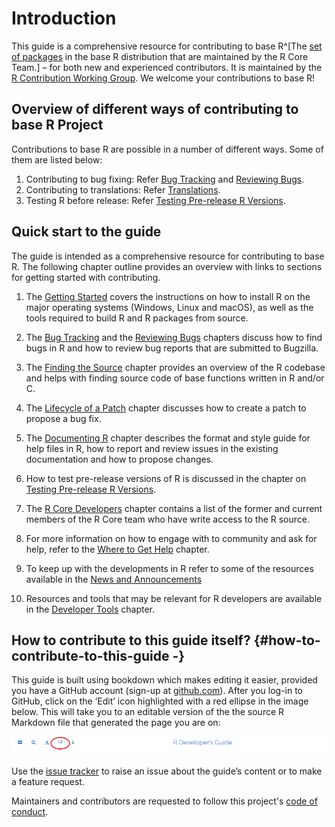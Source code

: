 # Introduction

This guide is a comprehensive resource for contributing to base R^[The [set of packages](https://cran.r-project.org/doc/FAQ/R-FAQ.html#Add_002don-packages-in-R) in the base R distribution that are maintained by the R Core Team.] – for both new and experienced contributors. It is maintained by the [R Contribution Working Group](/working-group). We welcome your contributions to base R!

## Overview of different ways of contributing to base R Project

Contributions to base R are possible in a number of different ways. Some of them are listed below:

1. Contributing to bug fixing: Refer [Bug Tracking](#BugTrack) and [Reviewing Bugs](#ReviewBugs).
2. Contributing to translations: Refer [Translations](#).
3. Testing R before release: Refer [Testing Pre-release R Versions](#TestRVer).

<!-- TODO(Saranjeet): Refer Contributing to R tutorial -->
<!-- TODO(Saranjeet): Welcome to Bug BBQ slides -->
<!-- TODO(Saranjeet): README on Bug BBQ repo -->

## Quick start to the guide

The guide is intended as a comprehensive resource for contributing to base R. The following chapter outline provides an overview with links to sections for getting started with contributing.

1. The [Getting Started](#GetStart) covers the instructions on how to install R on the major operating systems (Windows, Linux and macOS), as well as the tools required to build R and R packages from source.  

<!-- TODO(Saranjeet): Add other operating systems as they get included in the guide-->

2. The [Bug Tracking](#BugTrack) and the [Reviewing Bugs](#ReviewBugs) chapters discuss how to find bugs in R and how to review bug reports that are submitted to Bugzilla.

3. The [Finding the Source](#FindSource) chapter provides an overview of the R codebase and helps with finding source code of base functions written in R and/or C.

4. The [Lifecycle of a Patch](#FixBug) chapter discusses how to create a patch to propose a bug fix.

5. The [Documenting R](#Doc) chapter describes the format and style guide for help files in R, how to report and review issues in the existing documentation and how to propose changes.

6. How to test pre-release versions of R is discussed in the chapter on [Testing Pre-release R Versions](#TestRVer).

7. The [R Core Developers](#CoreDev) chapter contains a list of the former and current members of the R Core team who have write access to the R source.

8. For more information on how to engage with to community and ask for help, refer to the [Where to Get Help](#WhereToGetHelp) chapter.

9. To keep up with the developments in R refer to some of the resources available in the [News and Announcements](#News)

10. Resources and tools that may be relevant for R developers are available in the [Developer Tools](#DevTools) chapter.

## How to contribute to this guide itself? {#how-to-contribute-to-this-guide -}

This guide is built using bookdown which makes editing it easier, provided you have a GitHub account (sign-up at [github.com](https://github.com/)). After you log-in to GitHub, click on the ‘Edit’ icon highlighted with a red ellipse in the image below. This will take you to an editable version of the the source R Markdown file that generated the page you are on:

![Screenshot of the toolbar in the HTML version of the guide, with the Edit button (pencil and paper icon) circled in red.](img/edit_icon.png)

Use the [issue tracker](https://github.com/r-devel/rdevguide/issues) to raise an issue about the guide’s content or to make a feature request.

Maintainers and contributors are requested to follow this project's [code of conduct](https://github.com/r-devel/rdevguide/blob/main/CONDUCT.md).

